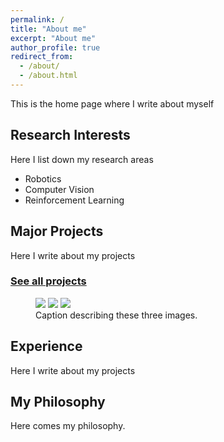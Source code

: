 ```yaml
---
permalink: /
title: "About me"
excerpt: "About me"
author_profile: true
redirect_from: 
  - /about/
  - /about.html
---
```

This is the home page where I write about myself


Research Interests
------------------
Here I list down my research areas
- Robotics
- Computer Vision
- Reinforcement Learning

Major Projects
--------------
Here I write about my projects
### [See all projects](/portfolio.html)

<figure class="third">
	<img src="https://github.com/kaustubh-sadekar/kaustubh-sadekar.github.io/blob/master/images/image-alignment-150x150.jpg">
	<img src="https://github.com/kaustubh-sadekar/kaustubh-sadekar.github.io/blob/master/images/image-alignment-150x150.jpg">
	<img src="https://github.com/kaustubh-sadekar/kaustubh-sadekar.github.io/blob/master/images/image-alignment-150x150.jpg">
	<figcaption>Caption describing these three images.</figcaption>
</figure>

Experience
----------
Here I write about my projects


My Philosophy
-------------
Here comes my philosophy.


